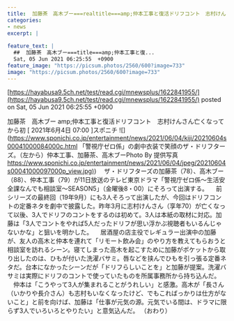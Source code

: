 ```yaml
---
title:  加藤茶　高木ブー===realtitle===amp;仲本工事と復活ドリフコント　志村けんさん亡くなってから初  
categories:
- news
excerpt: |
  
feature_text: |
  ##  加藤茶　高木ブー===title===amp;仲本工事と復...
  Sat, 05 Jun 2021 06:25:55  +0900
feature_image: "https://picsum.photos/2560/600?image=733"
image: "https://picsum.photos/2560/600?image=733"
---
```


[https://hayabusa9.5ch.net/test/read.cgi/mnewsplus/1622841955/](https://hayabusa9.5ch.net/test/read.cgi/mnewsplus/1622841955/)
posted on Sat, 05 Jun 2021 06:25:55  +0900

<!--more-->

加藤茶　高木ブー amp;仲本工事と復活ドリフコント　志村けんさん亡くなってから初 [ 2021年6月4日 07:00 ]スポニチ ![](https://www.sponichi.co.jp/entertainment/news/2021/06/04/kiji/20210604s00041000084000c.html 「警視庁ゼロ係」の劇中衣装で笑顔のザ・ドリフターズ。（左から）仲本工事、加藤茶、高木ブーPhoto By 提供写真 [https://www.sponichi.co.jp/entertainment/news/2021/06/04/jpeg/20210604s00041000097000p_view.jpg)](https://www.sponichi.co.jp/entertainment/news/2021/06/04/jpeg/20210604s00041000097000p_view.jpg)) 　ザ・ドリフターズの加藤茶（78）、高木ブー（88）、仲本工事（79）が11日放送のテレビ東京ドラマ「警視庁ゼロ係〜生活安全課なんでも相談室〜SEASON5」（金曜後8・00）にそろって出演する。 　前シリーズの最終回（19年9月）にも3人そろって出演したが、今回はドリフコントの定番ネタを劇中で披露した。昨年3月に志村けんさん（享年70）が亡くなって以後、3人でドリフのコントをするのは初めて。3人は本紙の取材に対応。加藤は「3人でコントをやれば5人だったドリフが思い浮かぶ視聴者もいるんじゃないかな」と狙いを明かした。 　居酒屋の店主役でレギュラー出演中の加藤が、友人の高木と仲本を連れて「リモート飲み会」のやり方を教えてもらおうと相談室を訪れるシーン。寝てしまった高木を起こすために加藤がポケットから取り出したのは、ひもが付いた洗濯バサミ。唇などを挟んでひもを引っ張る定番ネタだ。台本になかったシーンだが「ドリフらしいことを」と加藤が提案。洗濯バサミは実際にドリフのコントで使っていたものを所属事務所から持ち込んだ。 　仲本は「こうやって3人が集まれることがうれしい」と感激。高木が「長さん（いかりや長介さん）も志村もいなくなったけど、でもこればっかりは仕方がないこと」と前を向けば、加藤は「仕事が元気の源。元気でいる間は、ドラマに限らず3人でいろいろとやりたい」と意気込んだ。 （おわり）
